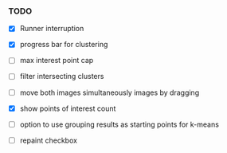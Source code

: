 ### TODO

- [x] Runner interruption
- [x] progress bar for clustering
- [ ] max interest point cap
- [ ] filter intersecting clusters
- [ ] move both images simultaneously images by dragging
- [x] show points of interest count
- [ ] option to use grouping results as starting points for k-means

- [ ] repaint checkbox